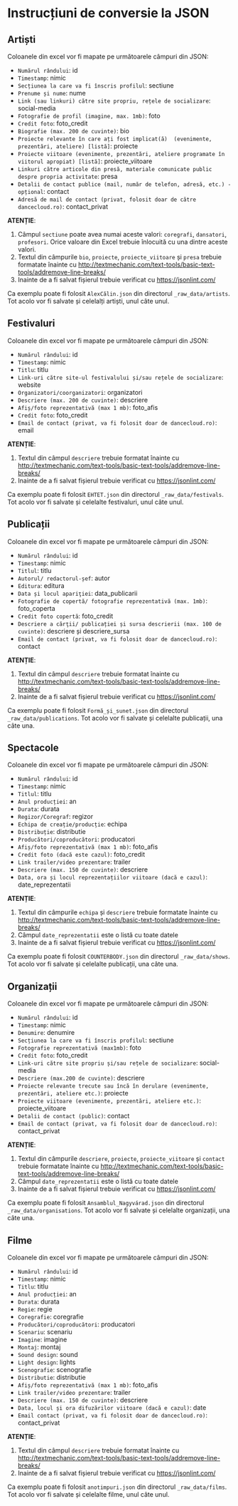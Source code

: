 # Instrucțiuni de conversie la JSON

## Artiști

Coloanele din excel vor fi mapate pe următoarele câmpuri din JSON:

* `Numărul rândului`: id
* `Timestamp`: nimic
* `Secțiunea la care va fi înscris profilul`: sectiune
* `Prenume și nume`: nume
* `Link (sau linkuri) către site propriu, rețele de socializare`: social-media
* `Fotografie de profil (imagine, max. 1mb)`: foto
* `Credit foto`: foto_credit
* `Biografie (max. 200 de cuvinte)`: bio
* `Proiecte relevante în care ați fost implicat(ă)  (evenimente, prezentări, ateliere) [listă]`: proiecte
* `Proiecte viitoare (evenimente, prezentări, ateliere programate în viitorul apropiat) [listă]`: proiecte_viitoare
* `Linkuri către articole din presă, materiale comunicate public despre propria activitate`: presa
* `Detalii de contact publice (mail, număr de telefon, adresă, etc.) - opțional`: contact
* `Adresă de mail de contact (privat, folosit doar de către dancecloud.ro)`: contact_privat

**ATENȚIE**:

1. Câmpul `sectiune` poate avea numai aceste valori: `coregrafi`, `dansatori`, `profesori`. Orice valoare din Excel trebuie înlocuită cu una dintre aceste valori.
1. Textul din câmpurile `bio`, `proiecte`, `proiecte_viitoare` și `presa` trebuie formatate înainte cu <http://textmechanic.com/text-tools/basic-text-tools/addremove-line-breaks/>
1. Inainte de a fi salvat fișierul trebuie verificat cu <https://jsonlint.com/>

Ca exemplu poate fi folosit `AlexCălin.json` din directorul `_raw_data/artists`. Tot acolo vor fi salvate și celelalți artiști, unul câte unul.

## Festivaluri

Coloanele din excel vor fi mapate pe următoarele câmpuri din JSON:

* `Numărul rândului`: id
* `Timestamp`: nimic
* `Titlu`: titlu
* `Link-uri către site-ul festivalului și/sau rețele de socializare`: website
* `Organizatori/coorganizatori`: organizatori
* `Descriere (max. 200 de cuvinte)`: descriere
* `Afiș/foto reprezentativă (max 1 mb)`: foto_afis
* `Credit foto`: foto_credit
* `Email de contact (privat, va fi folosit doar de dancecloud.ro)`: email

**ATENȚIE**:

1. Textul din câmpul `descriere` trebuie formatat înainte cu <http://textmechanic.com/text-tools/basic-text-tools/addremove-line-breaks/>
1. Inainte de a fi salvat fișierul trebuie verificat cu <https://jsonlint.com/>

Ca exemplu poate fi folosit `EHTET.json` din directorul `_raw_data/festivals`. Tot acolo vor fi salvate și celelalte festivaluri, unul câte unul.

## Publicații

Coloanele din excel vor fi mapate pe următoarele câmpuri din JSON:

* `Numărul rândului`: id
* `Timestamp`: nimic
* `Titlul`: titlu
* `Autorul/ redactorul-șef`: autor
* `Editura`: editura
* `Data și locul apariţiei`: data_publicarii
* `Fotografie de copertă/ fotografie reprezentativă (max. 1mb)`: foto_coperta
* `Credit foto copertă`: foto_credit
* `Descriere a cărţii/ publicației și sursa descrierii (max. 100 de cuvinte)`: descriere și descriere_sursa
* `Email de contact (privat, va fi folosit doar de dancecloud.ro)`: contact

**ATENȚIE**:

1. Textul din câmpul `descriere` trebuie formatat înainte cu <http://textmechanic.com/text-tools/basic-text-tools/addremove-line-breaks/>
1. Inainte de a fi salvat fișierul trebuie verificat cu <https://jsonlint.com/>

Ca exemplu poate fi folosit `Formă_și_sunet.json` din directorul `_raw_data/publications`. Tot acolo vor fi salvate și celelalte publicații, una câte una.

## Spectacole

Coloanele din excel vor fi mapate pe următoarele câmpuri din JSON:

* `Numărul rândului`: id
* `Timestamp`: nimic
* `Titlul`: titlu
* `Anul producției`: an
* `Durata`: durata
* `Regizor/Coregraf`: regizor
* `Echipa de creație/producție`: echipa
* `Distribuție`: distributie
* `Producători/coproducători`: producatori
* `Afiș/foto reprezentativă (max 1 mb)`: foto_afis
* `Credit foto (dacă este cazul)`: foto_credit
* `Link trailer/video prezentare`: trailer
* `Descriere (max. 150 de cuvinte)`: descriere
* `Data, ora și locul reprezentațiilor viitoare (dacă e cazul)`: date_reprezentatii

**ATENȚIE**:

1. Textul din câmpurile `echipa` și `descriere` trebuie formatate înainte cu <http://textmechanic.com/text-tools/basic-text-tools/addremove-line-breaks/>
1. Câmpul `date_reprezentatii` este o listă cu toate datele
1. Inainte de a fi salvat fișierul trebuie verificat cu <https://jsonlint.com/>

Ca exemplu poate fi folosit `COUNTERBODY.json` din directorul `_raw_data/shows`. Tot acolo vor fi salvate și celelalte publicații, una câte una.

## Organizații

Coloanele din excel vor fi mapate pe următoarele câmpuri din JSON:

* `Numărul rândului`: id
* `Timestamp`: nimic
* `Denumire`: denumire
* `Secțiunea la care va fi înscris profilul`: sectiune
* `Fotografie reprezentativă (max1mb)`: foto
* `Credit foto`: foto_credit
* `Link-uri către site propriu și/sau rețele de socializare`: social-media
* `Descriere (max.200 de cuvinte)`: descriere
* `Proiecte relevante trecute sau încă în derulare (evenimente, prezentări, ateliere etc.)`: proiecte
* `Proiecte viitoare (evenimente, prezentări, ateliere etc.)`: proiecte_viitoare
* `Detalii de contact (public)`: contact
* `Email de contact (privat, va fi folosit doar de dancecloud.ro)`: contact_privat

**ATENȚIE**:

1. Textul din câmpurile `descriere`, `proiecte`, `proiecte_viitoare` și `contact` trebuie formatate înainte cu <http://textmechanic.com/text-tools/basic-text-tools/addremove-line-breaks/>
1. Câmpul `date_reprezentatii` este o listă cu toate datele
1. Inainte de a fi salvat fișierul trebuie verificat cu <https://jsonlint.com/>

Ca exemplu poate fi folosit `Ansamblul_Nagyvárad.json` din directorul `_raw_data/organisations`. Tot acolo vor fi salvate și celelalte organizații, una câte una.


## Filme

Coloanele din excel vor fi mapate pe următoarele câmpuri din JSON:

* `Numărul rândului`: id
* `Timestamp`: nimic
* `Titlu`: titlu
* `Anul producției`: an
* `Durata`: durata
* `Regie`: regie
* `Coregrafie`: coregrafie
* `Producători/coproducători`: producatori
* `Scenariu`: scenariu
* `Imagine`: imagine
* `Montaj`: montaj
* `Sound design`: sound
* `Light design`: lights
* `Scenografie`: scenografie
* `Distributie`: distributie
* `Afiș/foto reprezentativă (max 1 mb)`: foto_afis
* `Link trailer/video prezentare`: trailer
* `Descriere (max. 150 de cuvinte)`: descriere
* `Data, locul și ora difuzărilor viitoare (dacă e cazul)`: date
* `Email contact (privat, va fi folosit doar de dancecloud.ro)`: contact_privat

**ATENȚIE**:

1. Textul din câmpul `descriere` trebuie formatat înainte cu <http://textmechanic.com/text-tools/basic-text-tools/addremove-line-breaks/>
1. Inainte de a fi salvat fișierul trebuie verificat cu <https://jsonlint.com/>

Ca exemplu poate fi folosit `anotimpuri.json` din directorul `_raw_data/films`. Tot acolo vor fi salvate și celelalte filme, unul câte unul.
